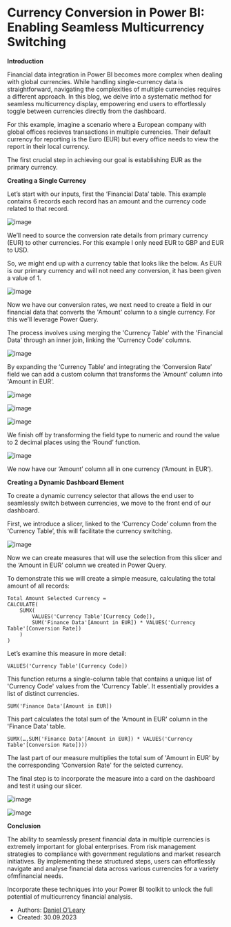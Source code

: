 # Currency Conversion in Power BI: Enabling Seamless Multicurrency Switching

**Introduction**

Financial data integration in Power BI becomes more complex when dealing with global currencies. While handling single-currency data is straightforward, navigating the complexities of multiple currencies requires a different approach. In this blog, we delve into a systematic method for seamless multicurrency display, empowering end users to effortlessly toggle between currencies directly from the dashboard.

For this example, imagine a scenario where a European company with global offices recieves transactions in multiple currencies. Their default currency for reporting is the Euro (EUR) but every office needs to view the report in their local currency. 

The first crucial step in achieving our goal is establishing EUR as the primary currency. 

**Creating a Single Currency**

Let’s start with our inputs, first the ‘Financial Data’ table. This example contains 6 records each record has an amount and the currency code related to that record. 

![image](https://github.com/DOLEARY85/Currency-Switching-Power-BI/assets/126701906/3c779254-c435-4dd2-9803-b9a225291047)

We’ll need to source the conversion rate details from primary currency (EUR) to other currencies. For this example I only need EUR to GBP and EUR to USD.

So, we might end up with a currency table that looks like the below. As EUR is our primary currency and will not need any conversion, it has been given a value of 1.

![image](https://github.com/DOLEARY85/Currency-Switching-Power-BI/assets/126701906/f4dfb4af-25e6-4fbc-8187-c4347bbc7cc3)

Now we have our conversion rates, we next need to create a field in our financial data that converts the 'Amount' column to a single currency. For this we’ll leverage Power Query.

The process involves using merging the 'Currency Table' with the 'Financial Data' through an inner join, linking the 'Currency Code' columns.

![image](https://github.com/DOLEARY85/Currency-Switching-Power-BI/assets/126701906/4158cbce-1908-4546-9f32-cfb26dddc5f4)

By expanding the ‘Currency Table’ and integrating the ‘Conversion Rate’ field we can add a custom column that transforms the 'Amount' column into 'Amount in EUR’.

![image](https://github.com/DOLEARY85/Currency-Switching-Power-BI/assets/126701906/9b1ebd81-8465-45cf-a85f-ae909924349d)

![image](https://github.com/DOLEARY85/Currency-Switching-Power-BI/assets/126701906/6399fbc7-5666-4b0d-818e-7e619a832aa4) 

![image](https://github.com/DOLEARY85/Currency-Switching-Power-BI/assets/126701906/ad1bd47b-61d4-4a98-8244-5372d9e2f81f)
 
We finish off by transforming the field type to numeric and round the value to 2 decimal places using the ‘Round’ function.

![image](https://github.com/DOLEARY85/Currency-Switching-Power-BI/assets/126701906/2b4832a9-ab39-4943-9ad3-7a94e295f067)

We now have our ‘Amount’ column all in one currency (‘Amount in EUR’).

**Creating a Dynamic Dashboard Element**

To create a dynamic currency selector that allows the end user to seamlessly switch between currencies, we move to the front end of our dashboard. 

First, we introduce a slicer, linked to the ‘Currency Code’ column from the ‘Currency Table’, this will facilitate the currency switching.

![image](https://github.com/DOLEARY85/Currency-Switching-Power-BI/assets/126701906/98c59e6e-24ab-416c-b922-b83488bb906b)

Now we can create measures that will use the selection from this slicer and the ‘Amount in EUR’ column we created in Power Query. 

To demonstrate this we will create a simple measure, calculating the total amount of all records:

    Total Amount Selected Currency = 
    CALCULATE(
        SUMX(
            VALUES('Currency Table'[Currency Code]),
            SUM('Finance Data'[Amount in EUR]) * VALUES('Currency Table'[Conversion Rate])
        )
    )


Let’s examine this measure in more detail:

    VALUES('Currency Table'[Currency Code])

This function returns a single-column table that contains a unique list of 'Currency Code' values from the 'Currency Table'. It essentially provides a list of distinct currencies.

    SUM('Finance Data'[Amount in EUR])

This part calculates the total sum of the 'Amount in EUR' column in the 'Finance Data' table.

    SUMX(…,SUM('Finance Data'[Amount in EUR]) * VALUES('Currency Table'[Conversion Rate])))

The last part of our measure multiplies the total sum of 'Amount in EUR' by the corresponding 'Conversion Rate' for the selcted currency.

The final step is to incorporate the measure into a card on the dashboard and test it using our slicer.

![image](https://github.com/DOLEARY85/Currency-Switching-Power-BI/assets/126701906/add82488-f62e-488c-a6b6-99e212bbf433)

![image](https://github.com/DOLEARY85/Currency-Switching-Power-BI/assets/126701906/d1e4e5d3-703f-4ee2-9a96-c9f40854b839)
  
**Conclusion**

The ability to seamlessly present financial data in multiple currencies is extremely important for global enterprises. From risk management strategies to compliance with government regulations and market research initiatives. By implementing these structured steps, users can effortlessly navigate and analyse financial data across various currencies for a variety ofmfinancial needs.

Incorporate these techniques into your Power BI toolkit to unlock the full potential of multicurrency financial analysis.

+ Authors: [Daniel O’Leary]( https://github.com/DOLEARY85)
+ Created: 30.09.2023
